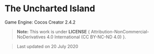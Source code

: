# The Uncharted Island

Game Engine: Cocos Creator 2.4.2

> **Note:** This work is under **LICENSE** { Attribution-NonCommercial-NoDerivatives 4.0 International (CC BY-NC-ND 4.0) }.

> Last updated on 20 July 2020